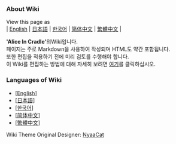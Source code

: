 ### About Wiki

View this page as<br>
| [English](README) | [日本語](README_ja) | [한국어](README_ko) | [简体中文](README_zh-hans) | [繁體中文](README_zh-hant) |

<b>'Alice In Cradle'</b>의Wiki입니다.<br>
페이지는 주로 Markdown을 사용하여 작성되며 HTML도 약간 포함됩니다.<br>
또한 편집을 적용하기 전에 미리 검토를 수행해야 합니다.<br>
이 Wiki를 편집하는 방법에 대해 자세히 보려면 [여기](contribution/contribute.md)를 클릭하십시오.

### Languages of Wiki

- [[English]](wiki/en/)
- [[日本語]](wiki/ja/)
- [[한국어]](wiki/ko/)
- [[简体中文]](wiki/zh-hans/)
- [[繁體中文]](wiki/zh-hant/)

Wiki Theme Original Designer: [NyaaCat](https://github.com/nyaacat)
